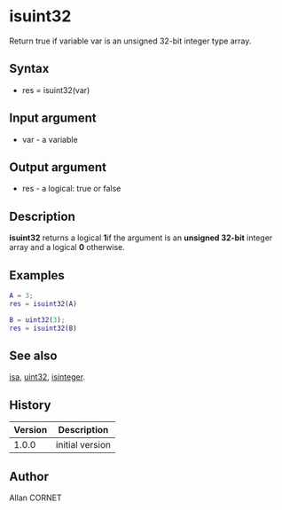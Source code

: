 # isuint32

Return true if variable var is an unsigned 32-bit integer type array.

## Syntax

- res = isuint32(var)

## Input argument

- var - a variable

## Output argument

- res - a logical: true or false

## Description

<b>isuint32</b> returns a logical <b>1</b>if the argument is an <b>unsigned 32-bit</b> integer array and a logical <b>0</b> otherwise.

## Examples

```matlab
A = 3;
res = isuint32(A)
```

```matlab
B = uint32(3);
res = isuint32(B)
```

## See also

[isa](isa.md), [uint32](../integer/uint32.md), [isinteger](isinteger.md).

## History

| Version | Description     |
| ------- | --------------- |
| 1.0.0   | initial version |

## Author

Allan CORNET
